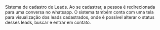 Sistema de cadastro de Leads.
Ao se cadastrar, a pessoa é redirecionada para uma conversa no whatsapp.
O sistema também conta com uma tela para visualização dos leads cadastrados, onde é possível alterar o status desses leads, buscar e entrar em contato.

